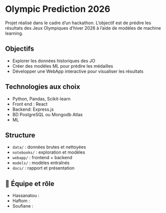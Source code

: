 #  Olympic Prediction 2026

Projet réalisé dans le cadre d’un hackathon. L’objectif est de prédire les résultats des Jeux Olympiques d’hiver 2026 à l’aide de modèles de machine learning.

##  Objectifs
- Explorer les données historiques des JO
- Créer des modèles ML pour prédire les médailles
- Développer une WebApp interactive pour visualiser les résultats

##  Technologies aux choix 
- Python, Pandas, Scikit-learn
- Front end : React
- Backend: Express.js 
- BD PostgreSQL ou Mongodb Atlas
- ML 

##  Structure
- `data/` : données brutes et nettoyées
- `notebooks/` : exploration et modèles
- `webapp/` : frontend + backend
- `models/` : modèles entraînés
- `docs/` : rapport et présentation

## 👥 Équipe et rôle
- Hassanatou : 
- Haftom : 
- Soufiane : 
